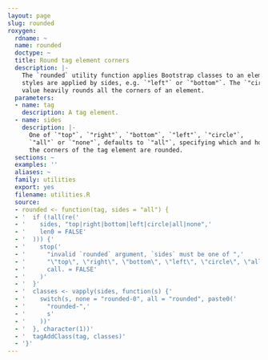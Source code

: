 ```yaml
---
layout: page
slug: rounded
roxygen:
  rdname: ~
  name: rounded
  doctype: ~
  title: Round tag element corners
  description: |-
    The `rounded` utility function applies Bootstrap classes to an element. The
    styles are applied by sides, e.g. `"left"` or `"bottom"`. The `"circle"`
    value heavily rounds all the corners of an element.
  parameters:
  - name: tag
    description: A tag element.
  - name: sides
    description: |-
      One of `"top"`, `"right"`, `"bottom"`, `"left"`, `"circle"`,
      `"all"` or `"none"`, defaults to `"all"`, specifying which and how the
      the corners of the tag element are rounded.
  sections: ~
  examples: ''
  aliases: ~
  family: utilities
  export: yes
  filename: utilities.R
  source:
  - rounded <- function(tag, sides = "all") {
  - '  if (!all(re('
  - '    sides, "top|right|bottom|left|circle|all|none",'
  - '    len0 = FALSE'
  - '  ))) {'
  - '    stop('
  - '      "invalid `rounded` argument, `sides` must be one of ",'
  - '      "\"top\", \"right\", \"bottom\", \"left\", \"circle\", \"all\", or \"none\"",'
  - '      call. = FALSE'
  - '    )'
  - '  }'
  - '  classes <- vapply(sides, function(s) {'
  - '    switch(s, none = "rounded-0", all = "rounded", paste0('
  - '      "rounded-",'
  - '      s'
  - '    ))'
  - '  }, character(1))'
  - '  tagAddClass(tag, classes)'
  - '}'
---
```

